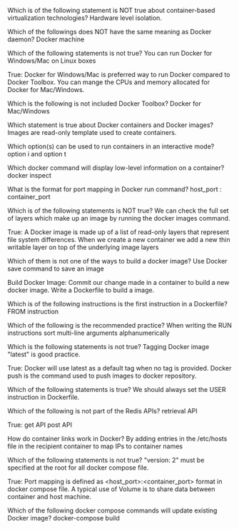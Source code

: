 Which is of the following statement is NOT true about container-based virtualization technologies?
Hardware level isolation.

Which of the followings does NOT have the same meaning as Docker daemon?
Docker machine

Which of the following statements is not true?
You can run Docker for Windows/Mac on Linux boxes

True:
Docker for Windows/Mac is preferred way to run Docker compared to Docker Toolbox.
You can mange the CPUs and memory allocated for Docker for Mac/Windows.

Which is the following is not included Docker Toolbox?
Docker for Mac/Windows

Which statement is true about Docker containers and Docker images?
Images are read-only template used to create containers.

Which option(s) can be used to run containers in an interactive mode?
option i and option t

Which docker command will display low-level information on a container?
docker inspect

What is the format for port mapping in Docker run command?
host_port : container_port

Which is of the following statements is NOT true?
We can check the full set of layers which make up an image by running the docker images command.

True:
A Docker image is made up of a list of read-only layers that represent file system differences.
When we create a new container we add a new thin writable layer on top of the underlying image layers

Which of them is not one of the ways to build a docker image?
Use Docker save command to save an image

Build Docker Image:
Commit our change made in a container to build a new docker image.
Write a Dockerfile to build a image.

Which is of the following instructions is the first instruction in a Dockerfile?
FROM instruction

Which of the following is the recommended practice?
When writing the RUN instructions sort multi-line arguments alphanumerically

Which is the following statements is not true?
Tagging Docker image "latest" is good practice.

True:
Docker will use latest as a default tag when no tag is provided.
Docker push is the command used to push images to docker repository.

Which of the following statements is true?
We should always set the USER instruction in Dockerfile.

Which of the following is not part of the Redis APIs?
retrieval API

True:
get API
post API

How do container links work in Docker?
By adding entries in the /etc/hosts file in the recipient container to map IPs to container names

Which of the following statements is not true?
"version: 2" must be specified at the root for all docker compose file.

True:
Port mapping is defined as <host_port>:<container_port> format in docker compose file.
A typical use of Volume is to share data between container and host machine.

Which of the following docker compose commands will update existing Docker image?
docker-compose build

